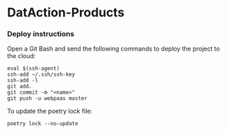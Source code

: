 # DatAction-Products

### Deploy instructions

Open a Git Bash and send the following commands to deploy the project to the cloud:
````
eval $(ssh-agent)
ssh-add ~/.ssh/ssh-key
ssh-add -l
git add.
git commit -m "<name>"
git push -u webpaas master
````

To update the poetry lock file:
````
poetry lock --no-update
````